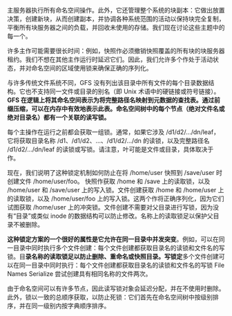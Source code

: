 主服务器执行所有命名空间操作。此外，它还管理整个系统的块副本：它做出放置决策，创建新块，从而创建副本，并协调各种系统范围的活动以保持块完全复制，平衡所有块服务器之间的负载，并回收未使用的存储。我们现在讨论这些主题中的每一个。

许多主作可能需要很长时间：例如，快照作必须撤销快照覆盖的所有块的块服务器租约。我们不想在其他主作运行时延迟它们。因此，我们允许多个作处于活动状态，并对命名空间的区域使用锁来确保正确的序列化。

与许多传统文件系统不同，GFS 没有列出该目录中所有文件的每个目录数据结构。它也不支持同一文件或目录的别名（即 Unix 术语中的硬链接或符号链接）。**GFS 在逻辑上将其命名空间表示为将完整路径名映射到元数据的查找表。通过前缀压缩，可以在内存中有效地表示此表。命名空间树中的每个节点（绝对文件名或绝对目录名）都有一个关联的读写锁。**

每个主操作在运行之前都会获取一组锁。通常，如果它涉及 /d1/d2/.../dn/leaf，它将获取目录名称 /d1、/d1/d2、...、/d1/d2/.../dn 的读锁，以及完整路径名 /d1/d2/.../dn/leaf 的读锁或写锁。请注意，叶可能是文件或目录，具体取决于作。

现在，我们说明了这种锁定机制如何防止在将 /home/user 快照到 /save/user 时创建文件 /home/user/foo。 快照作获取 /home 和 /save 上的读取锁，以及 /home/user 和 /save/user 上的写入锁。文件创建获取 /home 和 /home/user 上的读取锁，以及 /home/user/foo 上的写入锁。这两个作将正确序列化，因为它们试图获取 /home/user 上的冲突锁。文件创建不需要对父目录进行写锁，因为没有“目录”或类似 inode 的数据结构可以防止修改。名称上的读取锁足以保护父目录不被删除。

**这种锁定方案的一个很好的属性是它允许在同一目录中并发突变**。例如，可以在同一目录中同时执行多个文件创建：每个文件创建都获取目录名的读锁和文件名的写锁。目**录名称的读取锁足以防止删除、重命名或快照目录。写锁定**多个文件创建可以在同一目录中同时执行：每个文件创建都获取目录名的读锁和文件名的写锁 File Names Serialize 尝试创建具有相同名称的文件两次。

由于命名空间可以有许多节点，因此读写锁对象会延迟分配，并在不使用时删除。 此外，锁以一致的总顺序获取，以防止死锁：它们首先在命名空间树中按级别排序，并在同一级别内按字典顺序排序。



